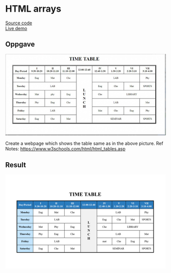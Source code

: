 # HTML arrays

[Source code](https://github.com/chriskodehub/KH-9_html-tables)  
[Live demo](https://chriskodehub.github.io/KH-9_html-tables/)

## Oppgave

![Table](img/table.png)

Create a webpage which shows the table same as in the above picture.
Ref Notes: https://www.w3schools.com/html/html_tables.asp


## Result

![Result](img/result.png)